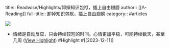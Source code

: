 title:: Readwise/Highlights/卸掉知识包袱，插上自由翅膀
author:: [[Λ-Reading]]
full-title:: 卸掉知识包袱，插上自由翅膀
category:: #articles


![](https://readwise-assets.s3.amazonaws.com/static/images/article2.74d541386bbf.png)
- 情绪是自动反应，只会持续较短的时间。心情更加平稳，可能持续数天，甚至几周 ([View Highlight](https://read.readwise.io/read/01hhad9z90wv1gww3dkwy1j8t5)) #Highlight #[[2023-12-11]]